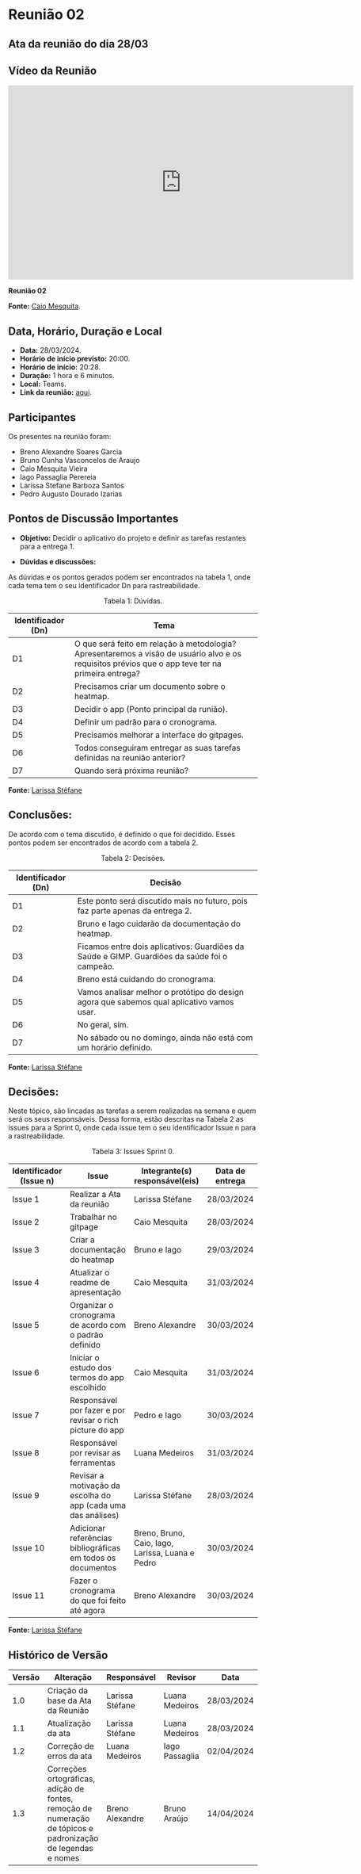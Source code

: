 # Reunião 02

## Ata da reunião do dia 28/03

## Vídeo da Reunião

<iframe width="697" height="392" src="https://www.youtube.com/embed/uzfsqMq4BIg?list=PL8iuGQf0VOAG6vZcaa15KTLHQfrdyMldr" title="Reunião 02 Requisitos g02" frameborder="0" allow="accelerometer; autoplay; clipboard-write; encrypted-media; gyroscope; picture-in-picture; web-share" referrerpolicy="strict-origin-when-cross-origin" allowfullscreen></iframe>

**Reunião 02**

**Fonte:** [Caio Mesquita](https://github.com/Caiomesvie).

## Data, Horário, Duração e Local

- **Data:** 28/03/2024.
- **Horário de início previsto:** 20:00.
- **Horário de início:**  20:28.
- **Duração:** 1 hora e 6 minutos.
- **Local:** Teams.
- **Link da reunião:** [aqui](https://youtu.be/uzfsqMq4BIg?list=PL8iuGQf0VOAG6vZcaa15KTLHQfrdyMldr).

## Participantes

Os presentes na reunião foram:

- Breno Alexandre Soares Garcia
- Bruno Cunha Vasconcelos de Araujo
- Caio Mesquita Vieira
- Iago Passaglia Perereia
- Larissa Stefane Barboza Santos
- Pedro Augusto Dourado Izarias

## Pontos de Discussão Importantes

- **Objetivo:** Decidir o aplicativo do projeto e definir as tarefas restantes para a entrega 1.

- **Dúvidas e discussões:**

As dúvidas e os pontos gerados podem ser encontrados na tabela 1, onde cada tema tem o seu identificador Dn para rastreabilidade.

<p align="center"> Tabela 1: Dúvidas. </p>

| Identificador (Dn) | Tema                                                                                                                                              |
| ------------------ | ------------------------------------------------------------------------------------------------------------------------------------------------- |
| D1                 | O que será feito em relação à metodologia? Apresentaremos a visão de usuário alvo e os requisitos prévios que o app teve ter na primeira entrega? | 
| D2                 | Precisamos criar um documento sobre o heatmap.                                                                                                    |
| D3                 | Decidir o app (Ponto principal da runião).                                                                                                        |
| D4                 | Definir um padrão para o cronograma.                                                                                                              |
| D5                 | Precisamos melhorar a interface do gitpages.                                                                                                      |
| D6                 | Todos conseguiram entregar as suas tarefas definidas na reunião anterior?                                                                         |
| D7                 | Quando será próxima reunião?                                                                                                                      |

**Fonte:** [Larissa Stéfane](https://github.com/SkywalkerSupreme)

## Conclusões: 

De acordo com o tema discutido, é definido o que foi decidido. Esses pontos podem ser encontrados de acordo com a tabela 2.

<p align="center"> Tabela 2: Decisões. </p>

| Identificador (Dn) | Decisão                                                                                      |
| ------------------ | -------------------------------------------------------------------------------------------- |
| D1                 | Este ponto será discutido mais no futuro, pois faz parte apenas da entrega 2.                | 
| D2                 | Bruno e Iago cuidarão da documentação do heatmap.                                            |
| D3                 | Ficamos entre dois aplicativos: Guardiões da Saúde e GIMP. Guardiões da saúde foi o campeão. |
| D4                 | Breno está cuidando do cronograma.                                                           |
| D5                 | Vamos analisar melhor o protótipo do design agora que sabemos qual aplicativo vamos usar.    |
| D6                 | No geral, sim.                                                                               |
| D7                 | No sábado ou no domingo, ainda não está com um horário definido.                             |

**Fonte:** [Larissa Stéfane](https://github.com/SkywalkerSupreme)

## Decisões:

Neste tópico, são lincadas as tarefas a serem realizadas na semana e quem será os seus responsáveis.
Dessa forma, estão descritas na Tabela 2 as issues para a Sprint 0, onde cada issue tem o seu identificador Issue n para a rastreabilidade.

<p align="center"> Tabela 3: Issues Sprint 0. </p>

| Identificador (Issue n) | Issue                                                         | Integrante(s) responsável(eis)                   | Data de entrega |
| ----------------------- | ------------------------------------------------------------- | ------------------------------------------------ | --------------- |
| Issue 1                 | Realizar a Ata da reunião                                     | Larissa Stéfane                                  | 28/03/2024      |
| Issue 2                 | Trabalhar no gitpage                                          | Caio Mesquita                                    | 28/03/2024      |
| Issue 3                 | Criar a documentação do heatmap                               | Bruno e Iago                                     | 29/03/2024      |
| Issue 4                 | Atualizar o readme de apresentação                            | Caio Mesquita                                    | 31/03/2024      |
| Issue 5                 | Organizar o cronograma de acordo com o padrão definido        | Breno Alexandre                                  | 30/03/2024      |
| Issue 6                 | Iniciar o estudo dos termos do app escolhido                  | Caio Mesquita                                    | 31/03/2024      |
| Issue 7                 | Responsável por fazer e por revisar o rich picture do app     | Pedro e Iago                                     | 30/03/2024      |
| Issue 8                 | Responsável por revisar as ferramentas                        | Luana Medeiros                                   | 31/03/2024      |
| Issue 9                 | Revisar a motivação da escolha do app (cada uma das análises) | Larissa Stéfane                                  | 28/03/2024      |
| Issue 10                | Adicionar referências bibliográficas em todos os documentos   | Breno, Bruno, Caio, Iago, Larissa, Luana e Pedro | 30/03/2024      |
| Issue 11                | Fazer o cronograma do que foi feito até agora                 | Breno Alexandre                                  | 30/03/2024      |

**Fonte:** [Larissa Stéfane](https://github.com/SkywalkerSupreme)

## Histórico de Versão

| Versão | Alteração                                                                                                    | Responsável     | Revisor        | Data       |
| ------ | ------------------------------------------------------------------------------------------------------------ | --------------- | -------------- | ---------- |
| 1.0    | Criação da base da Ata da Reunião                                                                            | Larissa Stéfane | Luana Medeiros | 28/03/2024 |
| 1.1    | Atualização da ata                                                                                           | Larissa Stéfane | Luana Medeiros | 28/03/2024 |
| 1.2    | Correção de erros da ata                                                                                     | Luana Medeiros  | Iago Passaglia | 02/04/2024 |
| 1.3    | Correções ortográficas, adição de fontes, remoção de numeração de tópicos e padronização de legendas e nomes | Breno Alexandre | Bruno Araújo   | 14/04/2024 |

